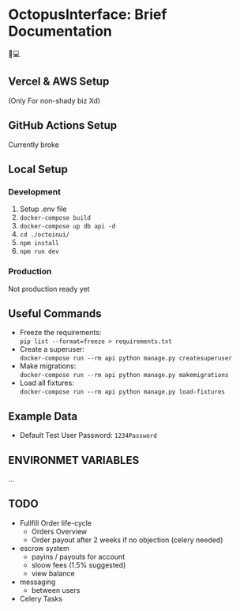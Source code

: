 # OctopusInterface: Brief Documentation

🐙💻

## Vercel & AWS Setup

(Only For non-shady biz Xd)

## GitHub Actions Setup

Currently broke

## Local Setup

### Development

1. Setup .env file
2. `docker-compose build`
3. `docker-compose up db api -d`
4. `cd ./octoinui/`
5. `npm install`
6. `npm run dev`

### Production

Not production ready yet

## Useful Commands

- Freeze the requirements:\
  `pip list --format=freeze > requirements.txt`
- Create a superuser:\
  `docker-compose run --rm api python manage.py createsuperuser`
- Make migrations:\
  `docker-compose run --rm api python manage.py makemigrations`
- Load all fixtures:\
  `docker-compose run --rm api python manage.py load-fixtures`

## Example Data

- Default Test User Password: `1234Password`

## ENVIRONMET VARIABLES

...

## TODO

- Fullfill Order life-cycle
  - Orders Overview
  - Order payout after 2 weeks if no objection (celery needed)
- escrow system
  - payins / payouts for account
  - sloow fees (1.5% suggested)
  - view balance
- messaging
  - between users
- Celery Tasks

